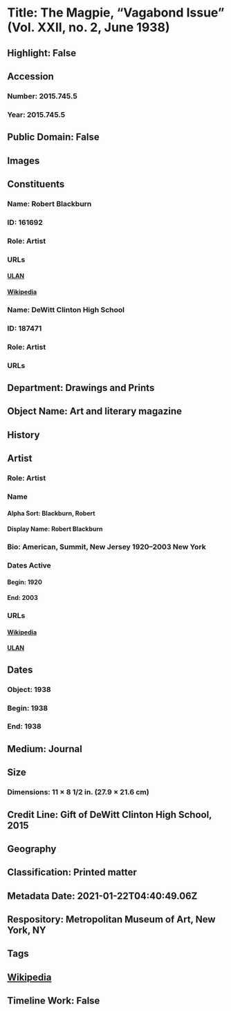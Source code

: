 # Title: The Magpie, “Vagabond Issue” (Vol. XXII, no. 2, June 1938)
## Highlight: False
## Accession
### Number: 2015.745.5
### Year: 2015.745.5
## Public Domain: False
## Images
## Constituents
### Name: Robert Blackburn
### ID: 161692
### Role: Artist
### URLs
#### [ULAN](http://vocab.getty.edu/page/ulan/500071319)
#### [Wikipedia](https://www.wikidata.org/wiki/Q7342130)
### Name: DeWitt Clinton High School
### ID: 187471
### Role: Artist
### URLs
## Department: Drawings and Prints
## Object Name: Art and literary magazine
## History
## Artist
### Role: Artist
### Name
#### Alpha Sort: Blackburn, Robert
#### Display Name: Robert Blackburn
### Bio: American, Summit, New Jersey 1920–2003 New York
### Dates Active
#### Begin: 1920
#### End: 2003
### URLs
#### [Wikipedia](https://www.wikidata.org/wiki/Q7342130)
#### [ULAN](http://vocab.getty.edu/page/ulan/500071319)
## Dates
### Object: 1938
### Begin: 1938
### End: 1938
## Medium: Journal
## Size
### Dimensions: 11 × 8 1/2 in. (27.9 × 21.6 cm)
## Credit Line: Gift of DeWitt Clinton High School, 2015
## Geography
## Classification: Printed matter
## Metadata Date: 2021-01-22T04:40:49.06Z
## Respository: Metropolitan Museum of Art, New York, NY
## Tags
## [Wikipedia](https://www.wikidata.org/wiki/Q96586171)
## Timeline Work: False